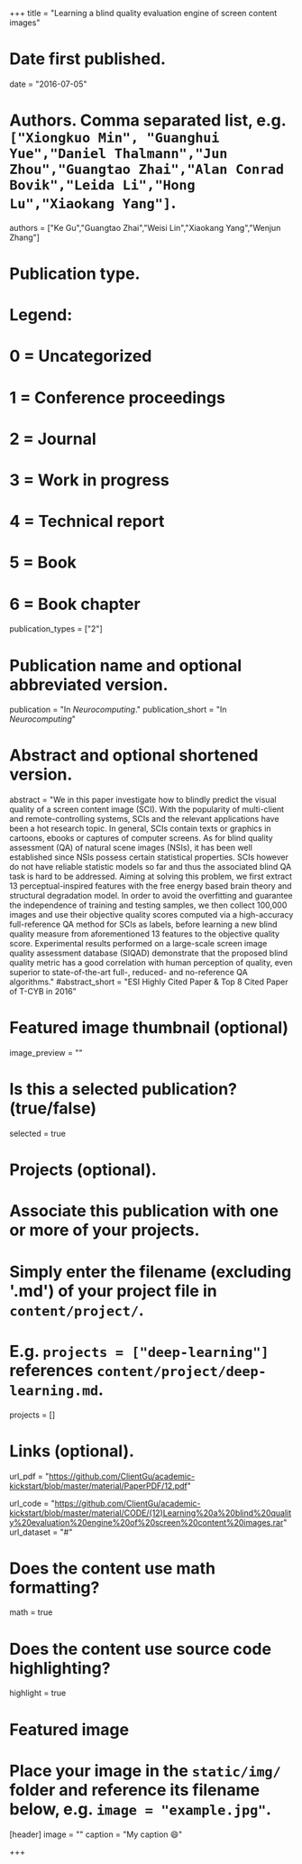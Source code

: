 +++
title = "Learning a blind quality evaluation engine of screen content images"

# Date first published.
date = "2016-07-05"

# Authors. Comma separated list, e.g. `["Xiongkuo Min", "Guanghui Yue","Daniel Thalmann","Jun Zhou","Guangtao Zhai","Alan Conrad Bovik","Leida Li","Hong Lu","Xiaokang Yang"]`.
authors = ["Ke Gu","Guangtao Zhai","Weisi Lin","Xiaokang Yang","Wenjun Zhang"]
# Publication type.
# Legend:
# 0 = Uncategorized
# 1 = Conference proceedings
# 2 = Journal
# 3 = Work in progress
# 4 = Technical report
# 5 = Book
# 6 = Book chapter
publication_types = ["2"]

# Publication name and optional abbreviated version.
publication = "In *Neurocomputing*."
publication_short = "In *Neurocomputing*"

# Abstract and optional shortened version.
abstract = "We in this paper investigate how to blindly predict the visual quality of a screen content image (SCI). With the popularity of multi-client and remote-controlling systems, SCIs and the relevant applications have been a hot research topic. In general, SCIs contain texts or graphics in cartoons, ebooks or captures of computer screens. As for blind quality assessment (QA) of natural scene images (NSIs), it has been well established since NSIs possess certain statistical properties. SCIs however do not have reliable statistic models so far and thus the associated blind QA task is hard to be addressed. Aiming at solving this problem, we first extract 13 perceptual-inspired features with the free energy based brain theory and structural degradation model. In order to avoid the overfitting and guarantee the independence of training and testing samples, we then collect 100,000 images and use their objective quality scores computed via a high-accuracy full-reference QA method for SCIs as labels, before learning a new blind quality measure from aforementioned 13 features to the objective quality score. Experimental results performed on a large-scale screen image quality assessment database (SIQAD) demonstrate that the proposed blind quality metric has a good correlation with human perception of quality, even superior to state-of-the-art full-, reduced- and no-reference QA algorithms."
#abstract_short = "ESI Highly Cited Paper & Top 8 Cited Paper of T-CYB in 2016"

# Featured image thumbnail (optional)
image_preview = ""

# Is this a selected publication? (true/false)
selected = true

# Projects (optional).
#   Associate this publication with one or more of your projects.
#   Simply enter the filename (excluding '.md') of your project file in `content/project/`.
#   E.g. `projects = ["deep-learning"]` references `content/project/deep-learning.md`.
projects = []

# Links (optional).
url_pdf = "https://github.com/ClientGu/academic-kickstart/blob/master/material/PaperPDF/12.pdf"

url_code = "https://github.com/ClientGu/academic-kickstart/blob/master/material/CODE/(12)Learning%20a%20blind%20quality%20evaluation%20engine%20of%20screen%20content%20images.rar"
url_dataset = "#"

# Does the content use math formatting?
math = true

# Does the content use source code highlighting?
highlight = true

# Featured image
# Place your image in the `static/img/` folder and reference its filename below, e.g. `image = "example.jpg"`.
[header]
image = ""
caption = "My caption 😄"

+++
